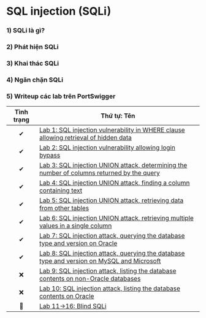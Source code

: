 # SQL injection (SQLi)

### 1) SQLi là gì?

### 2) Phát hiện SQLi

### 3) Khai thác SQLi

### 4) Ngăn chặn SQLi

### 5) Writeup các lab trên PortSwigger

| Tình trạng | Thứ tự: Tên |
|:-:|-|
| ✔ | [Lab 1: SQL injection vulnerability in WHERE clause allowing retrieval of hidden data](https://github.com/C4T-cat/WriteUp_Port_Swigger/tree/main/SQL%20injection/Lab%201:%20Determining%20the%20number%20of%20columns%20returned%20by%20the%20query) |
| ✔ | [Lab 2: SQL injection vulnerability allowing login bypass](https://github.com/C4T-cat/WriteUp_Port_Swigger/tree/main/SQL%20injection/Lab%202:%20Finding%20a%20column%20containing%20text) |
| ✔ | [Lab 3: SQL injection UNION attack, determining the number of columns returned by the query](https://github.com/C4T-cat/WriteUp_Port_Swigger/tree/main/SQL%20injection/Lab%203:%20Retrieving%20data%20from%20other%20tables) |
| ✔ | [Lab 4: SQL injection UNION attack, finding a column containing text](https://github.com/C4T-cat/WriteUp_Port_Swigger/tree/main/SQL%20injection/Lab%204:%20Retrieving%20multiple%20values%20in%20a%20single%20column) |
| ✔ | [Lab 5: SQL injection UNION attack, retrieving data from other tables](https://github.com/C4T-cat/WriteUp_Port_Swigger/tree/main/SQL%20injection/Lab%205:%20Querying%20the%20database%20type%20and%20version%20on%20Oracle) |
| ✔ | [Lab 6: SQL injection UNION attack, retrieving multiple values in a single column](https://github.com/C4T-cat/WriteUp_Port_Swigger/tree/main/SQL%20injection/Lab%206:%20Querying%20the%20database%20type%20and%20version%20on%20MySQL%20and%20Microsoft) |
| ✔ | [Lab 7: SQL injection attack, querying the database type and version on Oracle](https://github.com/C4T-cat/WriteUp_Port_Swigger/tree/main/SQL%20injection/Lab%207:%20Listing%20the%20database%20contents%20on%20non-Oracle%20databases) |
| ✔ | [Lab 8: SQL injection attack, querying the database type and version on MySQL and Microsoft](https://github.com/C4T-cat/WriteUp_Port_Swigger/tree/main/SQL%20injection/Lab%208:%20Listing%20the%20database%20contents%20on%20Oracle) |
| ❌ | [Lab 9: SQL injection attack, listing the database contents on non-Oracle databases](https://github.com/C4T-cat/WriteUp_Port_Swigger/tree/main/SQL%20injection/Lab%209:%20SQL%20injection%20attack,%20listing%20the%20database%20contents%20on%20non-Oracle%20databases) |
| ❌ | [Lab 10: SQL injection attack, listing the database contents on Oracle](https://github.com/C4T-cat/WriteUp_Port_Swigger/tree/main/SQL%20injection/Lab%2010:%20SQL%20injection%20attack,%20listing%20the%20database%20contents%20on%20Oracle) |
| 📁 | [Lab 11->16: Blind SQLi]() |
